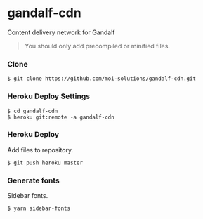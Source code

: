 # gandalf-cdn

Content delivery network for Gandalf

> You should only add precompiled or minified files.

### Clone

    $ git clone https://github.com/moi-solutions/gandalf-cdn.git

### Heroku Deploy Settings

    $ cd gandalf-cdn
    $ heroku git:remote -a gandalf-cdn

### Heroku Deploy

Add files to repository.

    $ git push heroku master

### Generate fonts

Sidebar fonts.

    $ yarn sidebar-fonts
